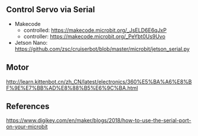 ## Control Servo via Serial
* Makecode
  * controlled: https://makecode.microbit.org/_JsELD6E6qJxP 
  * controller: https://makecode.microbit.org/_PeYbt0Us9Uvo
* Jetson Nano: https://github.com/zsc/cruiserbot/blob/master/microbit/jetson_serial.py

## Motor
http://learn.kittenbot.cn/zh_CN/latest/electronics/360%E5%BA%A6%E8%BF%9E%E7%BB%AD%E8%88%B5%E6%9C%BA.html

## References
https://www.digikey.com/en/maker/blogs/2018/how-to-use-the-serial-port-on-your-microbit
